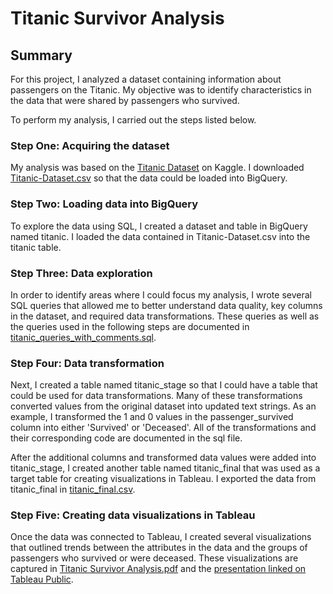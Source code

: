# Titanic Survivor Analysis

## Summary
For this project, I analyzed a dataset containing information about passengers on the Titanic. My objective was to identify characteristics in the data that were shared by passengers who survived. 

To perform my analysis, I carried out the steps listed below.

### Step One: Acquiring the dataset
My analysis was based on the [Titanic Dataset](https://www.kaggle.com/datasets/yasserh/titanic-dataset) on Kaggle. I downloaded [Titanic-Dataset.csv](https://github.com/andycreagan/data_analytics_portfolio/blob/main/Titanic%20Survivor%20Analysis/data/Titanic-Dataset.csv) so that the data could be loaded into BigQuery.

### Step Two: Loading data into BigQuery
To explore the data using SQL, I created a dataset and table in BigQuery named titanic. I loaded the data contained in Titanic-Dataset.csv into the titanic table.

### Step Three: Data exploration
In order to identify areas where I could focus my analysis, I wrote several SQL queries that allowed me to better understand data quality, key columns in the dataset, and required data transformations. These queries as well as the queries used in the following steps are documented in [titanic_queries_with_comments.sql](https://github.com/andycreagan/data_analytics_portfolio/blob/main/Titanic%20Survivor%20Analysis/titanic_queries_with_comments.sql).

### Step Four: Data transformation
Next, I created a table named titanic_stage so that I could have a table that could be used for data transformations. Many of these transformations converted values from the original dataset into updated text strings. As an example, I transformed the 1 and 0 values in the passenger_survived column into either 'Survived' or 'Deceased'. All of the transformations and their corresponding code are documented in the sql file.

After the additional columns and transformed data values were added into titanic_stage, I created another table named titanic_final that was used as a target table for creating visualizations in Tableau. I exported the data from titanic_final in [titanic_final.csv](https://github.com/andycreagan/data_analytics_portfolio/blob/main/Titanic%20Survivor%20Analysis/data/titanic_final.csv).

### Step Five: Creating data visualizations in Tableau
Once the data was connected to Tableau, I created several visualizations that outlined trends between the attributes in the data and the groups of passengers who survived or were deceased. These visualizations are captured in [Titanic Survivor Analysis.pdf](https://github.com/andycreagan/data_analytics_portfolio/blob/main/Titanic%20Survivor%20Analysis/Titanic%20Survivor%20Analysis.pdf) and the [presentation linked on Tableau Public](https://public.tableau.com/app/profile/andy.creagan/viz/TitanicSurvivorAnalysis_17253842939940/TitanicSurvivorAnalysis).
